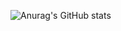 
![Anurag's GitHub stats](https://github-readme-stats.vercel.app/api?username=Jjiggu&show_icons=true&theme=radical)
